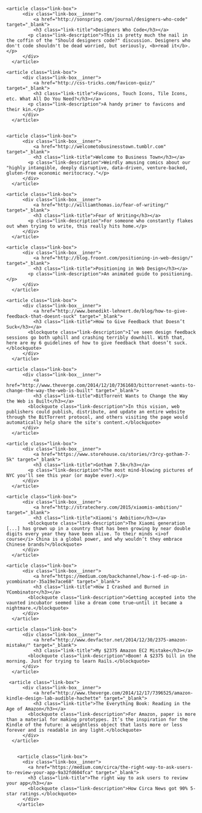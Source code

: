 

    <article class="link-box">
          <div class="link-box__inner">
              <a href="http://sonspring.com/journal/designers-who-code" target="_blank">
              <h3 class="link-title">Designers Who Code</h3></a>
            <p class="link-description">This is pretty much the nail in the coffin of the "Should designers code?" discussion. Designers who don't code shouldn't be dead worried, but seriously, <b>read it</b>.</p>
          </div>
      </article> 

    <article class="link-box">
          <div class="link-box__inner">
              <a href="http://css-tricks.com/favicon-quiz/" target="_blank">
              <h3 class="link-title">Favicons, Touch Icons, Tile Icons, etc. What All Do You Need?</h3></a>
            <p class="link-description">A handy primer to favicons and their kin.</p>
          </div>
      </article> 


    <article class="link-box">
          <div class="link-box__inner">
              <a href="http://welcometobusinesstown.tumblr.com" target="_blank">
              <h3 class="link-title">Welcome to Business Town</h3></a>
            <p class="link-description">Weirdly amusing comics about our "highly intangible, deeply disruptive, data-driven, venture-backed, gluten-free economic meritocracy."</p>
          </div>
      </article> 

    <article class="link-box">
          <div class="link-box__inner">
              <a href="http://williamthomas.io/fear-of-writing/" target="_blank">
              <h3 class="link-title">Fear of Writing</h3></a>
            <p class="link-description">For someone who constantly flakes out when trying to write, this really hits home.</p>
          </div>
      </article> 

    <article class="link-box">
          <div class="link-box__inner">
              <a href="http://blog.froont.com/positioning-in-web-design/" target="_blank">
              <h3 class="link-title">Positioning in Web Design</h3></a>
            <p class="link-description">An animated guide to positioning.</p>
          </div>
      </article> 

    <article class="link-box">
          <div class="link-box__inner">
              <a href="http://www.benedikt-lehnert.de/blog/how-to-give-feedback-that-doesnt-suck" target="_blank">
              <h3 class="link-title">How to Give Feedback that Doesn’t Suck</h3></a>
            <blockquote class="link-description">I’ve seen design feedback sessions go both uphill and crashing terribly downhill. With that, here are my 6 guidelines of how to give feedback that doesn’t suck.</blockquote>
          </div>
      </article> 

    <article class="link-box">
          <div class="link-box__inner">
              <a href="http://www.theverge.com/2014/12/10/7361603/bittorrenet-wants-to-change-the-way-the-web-is-built" target="_blank">
              <h3 class="link-title">BitTorrent Wants to Change the Way the Web is Built</h3></a>
            <blockquote class="link-description">In this vision, web publishers could publish, distribute, and update an entire website through the BitTorrent protocol, and others visiting the page would automatically help share the site's content.</blockquote>
          </div>
      </article> 

    <article class="link-box">
          <div class="link-box__inner">
              <a href="https://www.storehouse.co/stories/r3rcy-gotham-7-5k" target="_blank">
              <h3 class="link-title">Gotham 7.5k</h3></a>
            <p class="link-description">The most mind-blowing pictures of NYC you'll see this year (or maybe ever).</p>
          </div>
      </article> 

    <article class="link-box">
          <div class="link-box__inner">
              <a href="http://stratechery.com/2015/xiaomis-ambition/" target="_blank">
              <h3 class="link-title">Xiaomi's Ambition</h3></a>
            <blockquote class="link-description">The Xiaomi generation [...] has grown up in a country that has been growing by near double digits every year they have been alive. To their minds <i>of course</i> China is a global power, and why wouldn’t they embrace Chinese brands?</blockquote>
          </div>
      </article> 

    <article class="link-box">
          <div class="link-box__inner">
              <a href="https://medium.com/backchannel/how-i-f-ed-up-in-ycombinator-35a19e7ace68" target="_blank">
              <h3 class="link-title">How I Crashed and Burned in YCombinator</h3></a>
            <blockquote class="link-description">Getting accepted into the vaunted incubator seemed like a dream come true—until it became a nightmare.</blockquote>
          </div>
      </article> 

    <article class="link-box">
          <div class="link-box__inner">
              <a href="http://www.devfactor.net/2014/12/30/2375-amazon-mistake/" target="_blank">
              <h3 class="link-title">My $2375 Amazon EC2 Mistake</h3></a>
            <blockquote class="link-description">Boom! A $2375 bill in the morning. Just for trying to learn Rails.</blockquote>
          </div>
      </article> 

     <article class="link-box">
          <div class="link-box__inner">
              <a href="http://www.theverge.com/2014/12/17/7396525/amazon-kindle-design-lab-audible-hachette" target="_blank">
              <h3 class="link-title">The Everything Book: Reading in the Age of Amazon</h3></a>
            <blockquote class="link-description">For Amazon, paper is more than a material for making prototypes. It’s the inspiration for the Kindle of the future: a weightless object that lasts more or less forever and is readable in any light.</blockquote>
          </div>
      </article> 

      
        <article class="link-box">
          <div class="link-box__inner">
            <a href="https://medium.com/circa/the-right-way-to-ask-users-to-review-your-app-9a32fd604fca" target="_blank">
            <h3 class="link-title">The right way to ask users to review your app</h3></a>
            <blockquote class="link-description">How Circa News got 90% 5-star ratings.</blockquote>
          </div>
        </article> 
      
